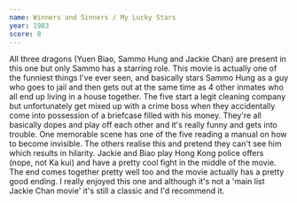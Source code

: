 ```yaml
---
name: Winners and Sinners / My Lucky Stars
year: 1983
score: 8
---
```

All three dragons (Yuen Biao, Sammo Hung and Jackie Chan) are present in this one but only Sammo has a starring role. This movie is actually one of the funniest things I've ever seen, and basically stars Sammo Hung as a guy who goes to jail and then gets out at the same time as 4 other inmates who all end up living in a house together. The five start a legit cleaning company but unfortunately get mixed up with a crime boss when they accidentally come into possession of a briefcase filled with his money. They're all basically dopes and play off each other and it's really funny and gets into trouble. One memorable scene has one of the five reading a manual on how to become invisible. The others realise this and pretend they can't see him which results in hilarity. Jackie and Biao play Hong Kong police offers (nope, not Ka kui) and have a pretty cool fight in the middle of the movie. The end comes together pretty well too and the movie actually has a pretty good ending. I really enjoyed this one and although it's not a 'main list Jackie Chan movie' it's still a classic and I'd recommend it.
